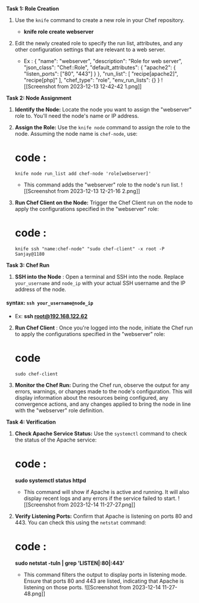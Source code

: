
**Task 1: Role Creation**

1. Use the `knife` command to create a new role in your Chef repository.
	- **knife role create webserver**

2. Edit the newly created role to specify the run list, attributes, and any other configuration settings that are relevant to a web server.
	- Ex : 
{
  "name": "webserver",
  "description": "Role for web server",
  "json_class": "Chef::Role",
  "default_attributes": {
    "apache2": {
      "listen_ports": ["80", "443"]
    }
  },
  "run_list": [
    "recipe[apache2]",
    "recipe[php]"
  ],
  "chef_type": "role",
  "env_run_lists": {}
}
![[Screenshot from 2023-12-13 12-42-42 1.png]]

**Task 2: Node Assignment**

1. **Identify the Node:** Locate the node you want to assign the "webserver" role to. You'll need the node's name or IP address.
    
2. **Assign the Role:** Use the `knife node` command to assign the role to the node. Assuming the node name is `chef-node`, use:
    # code :
     `knife node run_list add chef-node 'role[webserver]'`
    - This command adds the "webserver" role to the node's run list.
![[Screenshot from 2023-12-13 12-21-16 2.png]]
    
3. **Run Chef Client on the Node:** Trigger the Chef Client run on the node to apply the configurations specified in the "webserver" role:
    # code :
    `knife ssh "name:chef-node" "sudo chef-client" -x root -P Sanjay@1180`

**Task 3: Chef Run**

1. **SSH into the Node** : Open a terminal and SSH into the node. Replace `your_username` and `node_ip` with your actual SSH username and the IP address of the node.
#### syntax: `ssh your_username@node_ip`
- Ex: **ssh root@192.168.122.62**
	
2. **Run Chef Client** : Once you're logged into the node, initiate the Chef run to apply the configurations specified in the "webserver" role:
    # code
    `sudo chef-client`
    
3. **Monitor the Chef Run:** During the Chef run, observe the output for any errors, warnings, or changes made to the node's configuration. This will display information about the resources being configured, any convergence actions, and any changes applied to bring the node in line with the "webserver" role definition.

**Task 4: Verification**

1. **Check Apache Service Status:** Use the `systemctl` command to check the status of the Apache service:
    # code :
    **sudo systemctl status httpd**
    - This command will show if Apache is active and running. It will also display recent logs and any errors if the service failed to start.
![[Screenshot from 2023-12-14 11-27-27.png]]
    
2. **Verify Listening Ports:** Confirm that Apache is listening on ports 80 and 443. You can check this using the `netstat` command:
    # code :
    **sudo netstat -tuln | grep 'LISTEN\|:80\|:443'**
    - This command filters the output to display ports in listening mode. Ensure that ports 80 and 443 are listed, indicating that Apache is listening on those ports.
![[Screenshot from 2023-12-14 11-27-48.png]]
